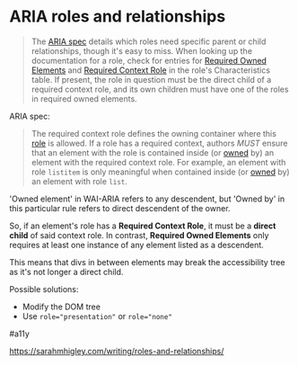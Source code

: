 # ARIA roles and relationships

>The [ARIA spec](https://w3c.github.io/aria/) details which roles need specific parent or child relationships, though it's easy to miss. When looking up the documentation for a role, check for entries for [Required Owned Elements](https://w3c.github.io/aria/#mustContain) and [Required Context Role](https://w3c.github.io/aria/#scope) in the role's Characteristics table. If present, the role in question must be the direct child of a required context role, and its own children must have one of the roles in required owned elements.

ARIA spec:
>The required context role defines the owning container where this [role](https://w3c.github.io/aria/#dfn-role) is allowed. If a role has a required context, authors _MUST_ ensure that an element with the role is contained inside (or [owned](https://w3c.github.io/aria/#dfn-owned-element) by) an element with the required context role. For example, an element with role `listitem` is only meaningful when contained inside (or [owned](https://w3c.github.io/aria/#dfn-owned-element) by) an element with role `list`.

'Owned element' in WAI-ARIA refers to any descendent, but 'Owned by' in this particular rule refers to direct descendent of the owner.

So, if an element's role has a **Required Context Role**, it must be a **direct child** of said context role.
In contrast, **Required Owned Elements** only requires at least one instance of any element listed as a descendent.

This means that divs in between elements may break the accessibility tree as it's not longer a direct child.

Possible solutions:
- Modify the DOM tree
- Use `role="presentation"` or `role="none"`

#a11y

https://sarahmhigley.com/writing/roles-and-relationships/